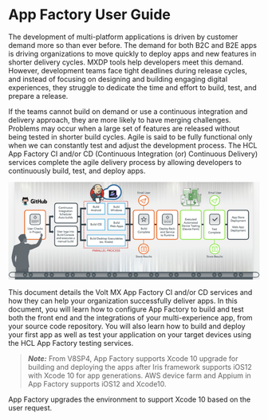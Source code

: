                     

App Factory User Guide
======================

The development of multi-platform applications is driven by customer demand more so than ever before. The demand for both B2C and B2E apps is driving organizations to move quickly to deploy apps and new features in shorter delivery cycles. MXDP tools help developers meet this demand. However, development teams face tight deadlines during release cycles, and instead of focusing on designing and building engaging digital experiences, they struggle to dedicate the time and effort to build, test, and prepare a release.

If the teams cannot build on demand or use a continuous integration and delivery approach, they are more likely to have merging challenges. Problems may occur when a large set of features are released without being tested in shorter build cycles. Agile is said to be fully functional only when we can constantly test and adjust the development process. The HCL App Factory CI and/or CD (Continuous Integration (or) Continuous Delivery) services complete the agile delivery process by allowing developers to continuously build, test, and deploy apps.

![](Resources/Images/overall.png)

This document details the Volt MX App Factory CI and/or CD services and how they can help your organization successfully deliver apps. In this document, you will learn how to configure App Factory to build and test both the front end and the integrations of your multi-experience app, from your source code repository. You will also learn how to build and deploy your first app as well as test your application on your target devices using the HCL App Factory testing services.

> **_Note:_** From V8SP4, App Factory supports Xcode 10 upgrade for building and deploying the apps after Iris framework supports iOS12 with Xcode 10 for app generations. AWS device farm and Appium in App Factory supports iOS12 and Xcode10.  
  
App Factory upgrades the environment to support Xcode 10 based on the user request.
